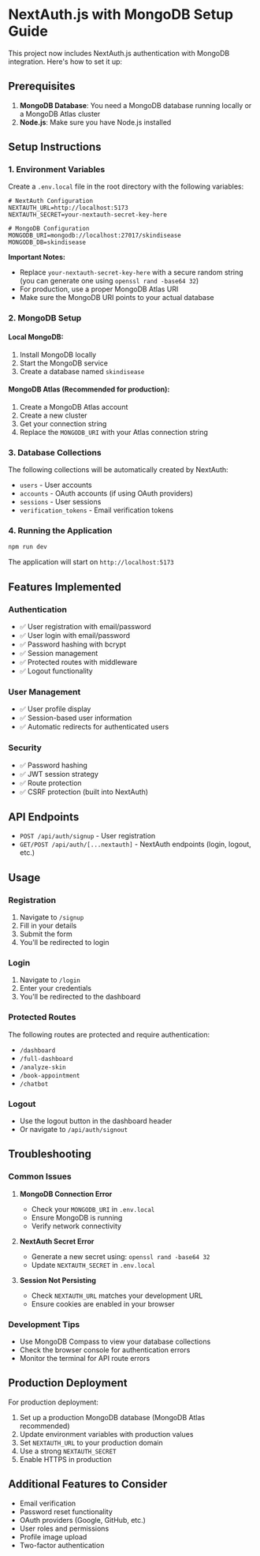 # NextAuth.js with MongoDB Setup Guide

This project now includes NextAuth.js authentication with MongoDB integration. Here's how to set it up:

## Prerequisites

1. **MongoDB Database**: You need a MongoDB database running locally or a MongoDB Atlas cluster
2. **Node.js**: Make sure you have Node.js installed

## Setup Instructions

### 1. Environment Variables

Create a `.env.local` file in the root directory with the following variables:

```env
# NextAuth Configuration
NEXTAUTH_URL=http://localhost:5173
NEXTAUTH_SECRET=your-nextauth-secret-key-here

# MongoDB Configuration
MONGODB_URI=mongodb://localhost:27017/skindisease
MONGODB_DB=skindisease
```

**Important Notes:**
- Replace `your-nextauth-secret-key-here` with a secure random string (you can generate one using `openssl rand -base64 32`)
- For production, use a proper MongoDB Atlas URI
- Make sure the MongoDB URI points to your actual database

### 2. MongoDB Setup

#### Local MongoDB:
1. Install MongoDB locally
2. Start the MongoDB service
3. Create a database named `skindisease`

#### MongoDB Atlas (Recommended for production):
1. Create a MongoDB Atlas account
2. Create a new cluster
3. Get your connection string
4. Replace the `MONGODB_URI` with your Atlas connection string

### 3. Database Collections

The following collections will be automatically created by NextAuth:
- `users` - User accounts
- `accounts` - OAuth accounts (if using OAuth providers)
- `sessions` - User sessions
- `verification_tokens` - Email verification tokens

### 4. Running the Application

```bash
npm run dev
```

The application will start on `http://localhost:5173`

## Features Implemented

### Authentication
- ✅ User registration with email/password
- ✅ User login with email/password
- ✅ Password hashing with bcrypt
- ✅ Session management
- ✅ Protected routes with middleware
- ✅ Logout functionality

### User Management
- ✅ User profile display
- ✅ Session-based user information
- ✅ Automatic redirects for authenticated users

### Security
- ✅ Password hashing
- ✅ JWT session strategy
- ✅ Route protection
- ✅ CSRF protection (built into NextAuth)

## API Endpoints

- `POST /api/auth/signup` - User registration
- `GET/POST /api/auth/[...nextauth]` - NextAuth endpoints (login, logout, etc.)

## Usage

### Registration
1. Navigate to `/signup`
2. Fill in your details
3. Submit the form
4. You'll be redirected to login

### Login
1. Navigate to `/login`
2. Enter your credentials
3. You'll be redirected to the dashboard

### Protected Routes
The following routes are protected and require authentication:
- `/dashboard`
- `/full-dashboard`
- `/analyze-skin`
- `/book-appointment`
- `/chatbot`

### Logout
- Use the logout button in the dashboard header
- Or navigate to `/api/auth/signout`

## Troubleshooting

### Common Issues

1. **MongoDB Connection Error**
   - Check your `MONGODB_URI` in `.env.local`
   - Ensure MongoDB is running
   - Verify network connectivity

2. **NextAuth Secret Error**
   - Generate a new secret using: `openssl rand -base64 32`
   - Update `NEXTAUTH_SECRET` in `.env.local`

3. **Session Not Persisting**
   - Check `NEXTAUTH_URL` matches your development URL
   - Ensure cookies are enabled in your browser

### Development Tips

- Use MongoDB Compass to view your database collections
- Check the browser console for authentication errors
- Monitor the terminal for API route errors

## Production Deployment

For production deployment:

1. Set up a production MongoDB database (MongoDB Atlas recommended)
2. Update environment variables with production values
3. Set `NEXTAUTH_URL` to your production domain
4. Use a strong `NEXTAUTH_SECRET`
5. Enable HTTPS in production

## Additional Features to Consider

- Email verification
- Password reset functionality
- OAuth providers (Google, GitHub, etc.)
- User roles and permissions
- Profile image upload
- Two-factor authentication

